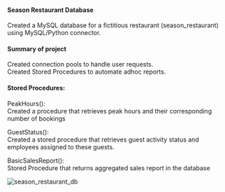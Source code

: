 #### Season Restaurant Database                                                                                                                                             
Created a  MySQL database for a fictitious restaurant (season_restaurant) using MySQL/Python connector. 

#### Summary of project
Created connection pools to handle user requests.                                                                             
Created Stored Procedures to automate adhoc reports.

#### Stored Procedures:  
PeakHours():                                                                                                                
Created a procedure that retrieves peak hours and their corresponding number of bookings

GuestStatus():                                                                                                            
Created a stored procedure that retrieves guest  activity status and employees assigned to these guests.                        

BasicSalesReport():                                                                                                         
Stored Procedure that returns aggregated sales report in the database






![season_restaurant_db](https://user-images.githubusercontent.com/107037322/228905100-54edb847-fea0-4c4c-8db7-7d3a18586f97.png)
